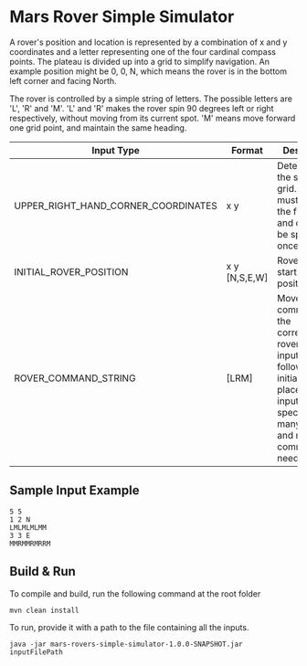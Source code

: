 Mars Rover Simple Simulator
==============

A rover's position and location is represented by a combination of x and y coordinates and a letter representing one of
the four cardinal compass points. The plateau is divided up into a grid to simplify navigation. An example position 
might be 0, 0, N, which means the rover is in the bottom left corner and facing North.
 
The rover is controlled by a simple string of letters. 
The possible letters are 'L', 'R' and 'M'. 'L' and 'R' makes the rover spin 90 degrees left or right respectively, 
without moving from its current spot. 'M' means move forward one grid point, and maintain the same heading.
    
Input Type | Format | Description |
--- | --- | --- |
UPPER_RIGHT_HAND_CORNER_COORDINATES | x y | Determines the size of the grid. This must be on the first line and can only be specified once |
INITIAL_ROVER_POSITION | x y [N,S,E,W] | Rover's starting position |
ROVER_COMMAND_STRING | [LRM] | Movement commands for the corresponding rover. This input has to follow a rover initial placement input. One can specify as many rovers and rover commands as needed|

Sample Input Example
---
    5 5
    1 2 N
    LMLMLMLMM
    3 3 E
    MMRMMRMRRM
        
Build & Run
---
To compile and build, run the following command at the root folder

    mvn clean install
    
To run, provide it with a path to the file containing all the inputs. 
    
    java -jar mars-rovers-simple-simulator-1.0.0-SNAPSHOT.jar inputFilePath